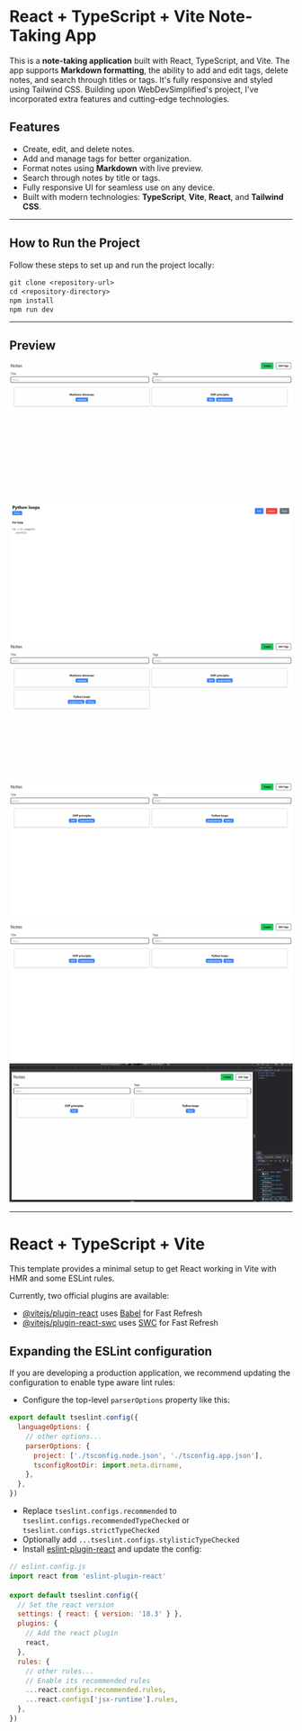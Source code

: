 # React + TypeScript + Vite Note-Taking App

This is a **note-taking application** built with React, TypeScript, and Vite. The app supports **Markdown formatting**, the ability to add and edit tags, delete notes, and search through titles or tags. It's fully responsive and styled using Tailwind CSS. Building upon WebDevSimplified's project, I've incorporated extra features and cutting-edge technologies.

## Features

- Create, edit, and delete notes.
- Add and manage tags for better organization.
- Format notes using **Markdown** with live preview.
- Search through notes by title or tags.
- Fully responsive UI for seamless use on any device.
- Built with modern technologies: **TypeScript**, **Vite**, **React**, and **Tailwind CSS**.

---

## How to Run the Project

Follow these steps to set up and run the project locally:

```
git clone <repository-url>
cd <repository-directory>
npm install
npm run dev
```

---

## Preview

![Creating a Note](./gifs/createNote.gif)
![Editing a Note](./gifs/editNote.gif)
![Deleting a Note](./gifs/deleteNote.gif)
![Searching](./gifs/searching.gif)
![Editing Tags](./gifs/editTags.gif)
![Responsive Design](./gifs/resposiveDesign.gif)

---

# React + TypeScript + Vite

This template provides a minimal setup to get React working in Vite with HMR and some ESLint rules.

Currently, two official plugins are available:

- [@vitejs/plugin-react](https://github.com/vitejs/vite-plugin-react/blob/main/packages/plugin-react/README.md) uses [Babel](https://babeljs.io/) for Fast Refresh
- [@vitejs/plugin-react-swc](https://github.com/vitejs/vite-plugin-react-swc) uses [SWC](https://swc.rs/) for Fast Refresh

## Expanding the ESLint configuration

If you are developing a production application, we recommend updating the configuration to enable type aware lint rules:

- Configure the top-level `parserOptions` property like this:

```js
export default tseslint.config({
  languageOptions: {
    // other options...
    parserOptions: {
      project: ['./tsconfig.node.json', './tsconfig.app.json'],
      tsconfigRootDir: import.meta.dirname,
    },
  },
})
```

- Replace `tseslint.configs.recommended` to `tseslint.configs.recommendedTypeChecked` or `tseslint.configs.strictTypeChecked`
- Optionally add `...tseslint.configs.stylisticTypeChecked`
- Install [eslint-plugin-react](https://github.com/jsx-eslint/eslint-plugin-react) and update the config:

```js
// eslint.config.js
import react from 'eslint-plugin-react'

export default tseslint.config({
  // Set the react version
  settings: { react: { version: '18.3' } },
  plugins: {
    // Add the react plugin
    react,
  },
  rules: {
    // other rules...
    // Enable its recommended rules
    ...react.configs.recommended.rules,
    ...react.configs['jsx-runtime'].rules,
  },
})
```
